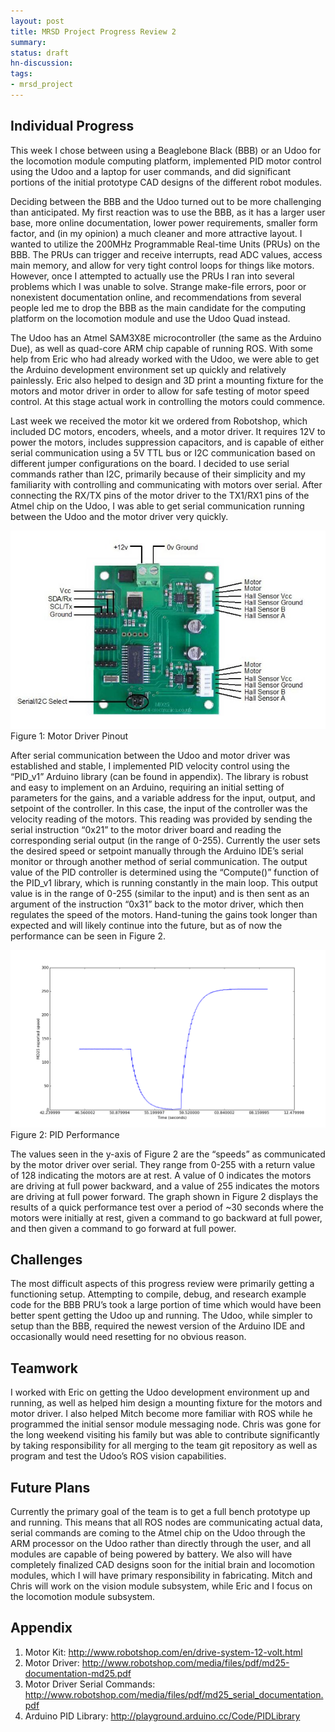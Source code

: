 ```yaml
---
layout: post
title: MRSD Project Progress Review 2
summary:
status: draft
hn-discussion:
tags:
- mrsd_project
---
```



Individual Progress
-------------------
This week I chose between using a Beaglebone Black (BBB) or an Udoo for the locomotion module computing platform, implemented PID motor control using the Udoo and a laptop for user commands, and did significant portions of the initial prototype CAD designs of the different robot modules.

Deciding between the BBB and the Udoo turned out to be more challenging than anticipated. My first reaction was to use the BBB, as it has a larger user base, more online documentation, lower power requirements, smaller form factor, and (in my opinion) a much cleaner and more attractive layout. I wanted to utilize the 200MHz Programmable Real-time Units (PRUs) on the BBB. The PRUs can trigger and receive interrupts, read ADC values, access main memory, and allow for very tight control loops for things like motors. However, once I attempted to actually use the PRUs I ran into several problems which I was unable to solve. Strange make-file errors, poor or nonexistent documentation online, and recommendations from several people led me to drop the BBB as the main candidate for the computing platform on the locomotion module and use the Udoo Quad instead.

The Udoo has an Atmel SAM3X8E microcontroller (the same as the Arduino Due), as well as quad-core ARM chip capable of running ROS. With some help from Eric who had already worked with the Udoo, we were able to get the Arduino development environment set up quickly and relatively painlessly. Eric also helped to design and 3D print a mounting fixture for the motors and motor driver in order to allow for safe testing of motor speed control. At this stage actual work in controlling the motors could commence.

Last week we received the motor kit we ordered from Robotshop, which included DC motors, encoders, wheels, and a motor driver. It requires 12V to power the motors, includes suppression capacitors, and is capable of either serial communication using a 5V TTL bus or I2C communication based on different jumper configurations on the board. I decided to use serial commands rather than I2C, primarily because of their simplicity and my familiarity with controlling and communicating with motors over serial. After connecting the RX/TX pins of the motor driver to the TX1/RX1 pins of the Atmel chip on the Udoo, I was able to get serial communication running between the Udoo and the motor driver very quickly. 


![Motor Driver Pinout](/assets/mrsd_project_assets/prog_rev_2/motor_driver_pinout.png)
Figure 1: Motor Driver Pinout

After serial communication between the Udoo and motor driver was established and stable, I implemented PID velocity control using the “PID_v1” Arduino library (can be found in appendix). The library is robust and easy to implement on an Arduino, requiring an initial setting of parameters for the gains, and a variable address for the input, output, and setpoint of the controller. In this case, the input of the controller was the velocity reading of the motors. This reading was provided by sending the serial instruction “0x21” to the motor driver board and reading the corresponding serial output (in the range of 0-255). Currently the user sets the desired speed or setpoint manually through the Arduino IDE’s serial monitor or through another method of serial communication. The output value of the PID controller is determined using the “Compute()” function of the PID_v1 library, which is running constantly in the main loop. This output value is in the range of 0-255 (similar to the input) and is then sent as an argument of the instruction “0x31” back to the motor driver, which then regulates the speed of the motors. Hand-tuning the gains took longer than expected and will likely continue into the future, but as of now the performance can be seen in Figure 2.

![PID Graph](/assets/mrsd_project_assets/prog_rev_2/pid_graph.png)
Figure 2: PID Performance

The values seen in the y-axis of Figure 2 are the “speeds” as communicated by the motor driver over serial. They range from 0-255 with a return value of 128 indicating the motors are at rest. A value of 0 indicates the motors are driving at full power backward, and a value of 255 indicates the motors are driving at full power forward. The graph shown in Figure 2 displays the results of a quick performance test over a period of ~30 seconds where the motors were initially at rest, given a command to go backward at full power, and then given a command to go forward at full power.

Challenges
----------
The most difficult aspects of this progress review were primarily getting a functioning setup. Attempting to compile, debug, and research example code for the BBB PRU’s took a large portion of time which would have been better spent getting the Udoo up and running. The Udoo, while simpler to setup than the BBB, required the newest version of the Arduino IDE and occasionally would need resetting for no obvious reason.

Teamwork
--------
I worked with Eric on getting the Udoo development environment up and running, as well as helped him design a mounting fixture for the motors and motor driver. I also helped Mitch become more familiar with ROS while he programmed the initial sensor module messaging node. Chris was gone for the long weekend visiting his family but was able to contribute significantly by taking responsibility for all merging to the team git repository as well as program and test the Udoo’s ROS vision capabilities.

Future Plans
------------
Currently the primary goal of the team is to get a full bench prototype up and running. This means that all ROS nodes are communicating actual data, serial commands are coming to the Atmel chip on the Udoo through the ARM processor on the Udoo rather than directly through the user, and all modules are capable of being powered by battery. We also will have completely finalized CAD designs soon for the initial brain and locomotion modules, which I will have primary responsibility in fabricating. Mitch and Chris will work on the vision module subsystem, while Eric and I focus on the locomotion module subsystem.

Appendix
--------
1. Motor Kit: http://www.robotshop.com/en/drive-system-12-volt.html
2. Motor Driver: http://www.robotshop.com/media/files/pdf/md25-documentation-md25.pdf
3. Motor Driver Serial Commands: http://www.robotshop.com/media/files/pdf/md25_serial_documentation.pdf
4. Arduino PID Library: http://playground.arduino.cc/Code/PIDLibrary